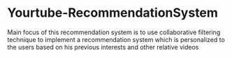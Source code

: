 # Yourtube-RecommendationSystem
Main focus of this recommendation system is to use collaborative filtering technique to implement a recommendation system which is personalized to the users based on his previous interests and other relative videos
